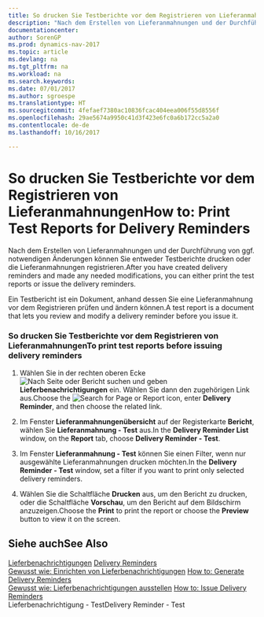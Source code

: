```yaml
---
title: So drucken Sie Testberichte vor dem Registrieren von Lieferanmahnungen
description: "Nach dem Erstellen von Lieferanmahnungen und der Durchführung von ggf. notwendigen Änderungen können Sie entweder Testberichte drucken oder die Lieferanmahnungen registrieren."
documentationcenter: 
author: SorenGP
ms.prod: dynamics-nav-2017
ms.topic: article
ms.devlang: na
ms.tgt_pltfrm: na
ms.workload: na
ms.search.keywords: 
ms.date: 07/01/2017
ms.author: sgroespe
ms.translationtype: HT
ms.sourcegitcommit: 4fefaef7380ac10836fcac404eea006f55d8556f
ms.openlocfilehash: 29ae5674a9950c41d3f423e6fc0a6b172cc5a2a0
ms.contentlocale: de-de
ms.lasthandoff: 10/16/2017

---
```

# <a name="how-to-print-test-reports-for-delivery-reminders"></a><span data-ttu-id="e2ffe-103">So drucken Sie Testberichte vor dem Registrieren von Lieferanmahnungen</span><span class="sxs-lookup"><span data-stu-id="e2ffe-103">How to: Print Test Reports for Delivery Reminders</span></span>
<span data-ttu-id="e2ffe-104">Nach dem Erstellen von Lieferanmahnungen und der Durchführung von ggf. notwendigen Änderungen können Sie entweder Testberichte drucken oder die Lieferanmahnungen registrieren.</span><span class="sxs-lookup"><span data-stu-id="e2ffe-104">After you have created delivery reminders and made any needed modifications, you can either print the test reports or issue the delivery reminders.</span></span>  
  
 <span data-ttu-id="e2ffe-105">Ein Testbericht ist ein Dokument, anhand dessen Sie eine Lieferanmahnung vor dem Registrieren prüfen und ändern können.</span><span class="sxs-lookup"><span data-stu-id="e2ffe-105">A test report is a document that lets you review and modify a delivery reminder before you issue it.</span></span>  
  
### <a name="to-print-test-reports-before-issuing-delivery-reminders"></a><span data-ttu-id="e2ffe-106">So drucken Sie Testberichte vor dem Registrieren von Lieferanmahnungen</span><span class="sxs-lookup"><span data-stu-id="e2ffe-106">To print test reports before issuing delivery reminders</span></span>  
  
1.  <span data-ttu-id="e2ffe-107">Wählen Sie in der rechten oberen Ecke ![Nach Seite oder Bericht suchen](media/ui-search/search_small.png "Symbol nach Seite oder Bericht suchen") und geben **Lieferbenachrichtigungen** ein. Wählen Sie dann den zugehörigen Link aus.</span><span class="sxs-lookup"><span data-stu-id="e2ffe-107">Choose the ![Search for Page or Report](media/ui-search/search_small.png "Search for Page or Report icon") icon, enter **Delivery Reminder**, and then choose the related link.</span></span>  
  
2.  <span data-ttu-id="e2ffe-108">Im Fenster **Lieferanmahnungenübersicht** auf der Registerkarte **Bericht**, wählen Sie **Lieferanmahnung - Test** aus.</span><span class="sxs-lookup"><span data-stu-id="e2ffe-108">In the **Delivery Reminder List** window, on the **Report** tab, choose **Delivery Reminder - Test**.</span></span>  
  
3.  <span data-ttu-id="e2ffe-109">Im Fenster **Lieferanmahnung - Test** können Sie einen Filter, wenn nur ausgewählte Lieferanmahnungen drucken möchten.</span><span class="sxs-lookup"><span data-stu-id="e2ffe-109">In the **Delivery Reminder - Test** window, set a filter if you want to print only selected delivery reminders.</span></span>  
  
4.  <span data-ttu-id="e2ffe-110">Wählen Sie die Schaltfläche **Drucken** aus, um den Bericht zu drucken, oder die Schaltfläche **Vorschau**, um den Bericht auf dem Bildschirm anzuzeigen.</span><span class="sxs-lookup"><span data-stu-id="e2ffe-110">Choose the **Print** to print the report or choose the **Preview** button to view it on the screen.</span></span>  
  
## <a name="see-also"></a><span data-ttu-id="e2ffe-111">Siehe auch</span><span class="sxs-lookup"><span data-stu-id="e2ffe-111">See Also</span></span>  
 <span data-ttu-id="e2ffe-112">[Lieferbenachrichtigungen](delivery-reminders.md) </span><span class="sxs-lookup"><span data-stu-id="e2ffe-112">[Delivery Reminders](delivery-reminders.md) </span></span>  
 <span data-ttu-id="e2ffe-113">[Gewusst wie: Einrichten von Lieferbenachrichtigungen](how-to-generate-delivery-reminders.md) </span><span class="sxs-lookup"><span data-stu-id="e2ffe-113">[How to: Generate Delivery Reminders](how-to-generate-delivery-reminders.md) </span></span>  
 <span data-ttu-id="e2ffe-114">[Gewusst wie: Lieferbenachrichtigungen ausstellen](how-to-issue-delivery-reminders.md) </span><span class="sxs-lookup"><span data-stu-id="e2ffe-114">[How to: Issue Delivery Reminders](how-to-issue-delivery-reminders.md) </span></span>  
 <span data-ttu-id="e2ffe-115">Lieferbenachrichtigung - Test</span><span class="sxs-lookup"><span data-stu-id="e2ffe-115">Delivery Reminder - Test</span></span>
